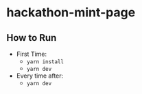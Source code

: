 # hackathon-mint-page

## How to Run
  - First Time:
    - `yarn install`
    - `yarn dev`
  - Every time after:
    - `yarn dev`
  

